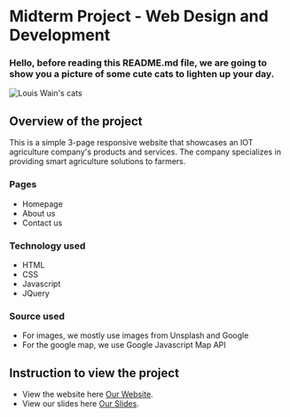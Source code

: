 # Midterm Project - Web Design and Development
### Hello, before reading this README.md file, we are going to show you a picture of some cute cats to lighten up your day.
<picture>
 <source media="(prefers-color-scheme: dark)" srcset="https://i.etsystatic.com/9688790/r/il/ed645e/3544142573/il_570xN.3544142573_c89c.jpg">
 <source media="(prefers-color-scheme: light)" srcset="https://cdn.shopify.com/s/files/1/0410/7180/4571/articles/Screenshot_2021-07-13_at_13.50.32.png?v=1626182132">
 <img alt="Louis Wain's cats" src="https://ichef.bbci.co.uk/news/976/cpsprodpb/10EEF/production/_121995396_mediaitem121958723.jpg">
</picture>

## Overview of the project
This is a simple 3-page responsive website that showcases an IOT agriculture company's products and services. The company specializes in providing smart agriculture solutions to farmers.

### Pages
- Homepage
- About us
- Contact us

### Technology used
- HTML
- CSS
- Javascript
- JQuery 

### Source used
- For images, we mostly use images from Unsplash and Google
- For the google map, we use Google Javascript Map API

## Instruction to view the project
- View the website here [Our Website](https://duckduckgo.com).
- View our slides here [Our Slides](https://www.canva.com/design/DAFgLnGXvp4/_XSzwBAkhBh6FkTNi_4Cuw/edit?utm_content=DAFgLnGXvp4&utm_campaign=designshare&utm_medium=link2&utm_source=sharebutton).
